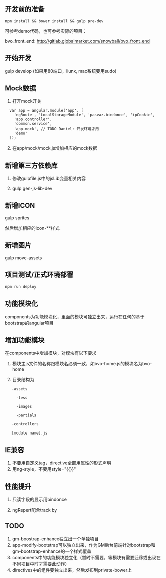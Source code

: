 ## 开发前的准备

```
npm install && bower install && gulp pre-dev
```

可参考demo代码，也可参考实际的项目：

bvo_front_end: http://gitlab.globalmarket.com/snowball/bvo_front_end

## 开始开发

gulp develop (如果用80端口，liunx, mac系统要用sudo)

## Mock数据

1. 打开mock开关
```
  var app = angular.module('app', [
    'ngRoute', 'LocalStorageModule', 'pasvaz.bindonce', 'ipCookie',
    'app.controller',
    'common.service',
    'app.mock', // TODO Daniel: 开发环境才用
    'demo'
  ]);
```

2. 在app/mock/mock.js增加相应的mock数据


## 新增第三方依赖库

1. 修改gulpfile.js中的jsLib变量相关内容

2. gulp gen-js-lib-dev

## 新增ICON

gulp sprites

然后增加相应的icon-**样式

## 新增图片

gulp move-assets

## 项目测试/正式环境部署

```
npm run deploy
```

## 功能模块化

components为功能模块化，里面的模块可独立出来，运行在任何的基于bootstrap的angular项目

## 增加功能模块

在components中增加模块，对模块有以下要求

1. 模块主js文件的名称跟模块名必须一致，如bvo-home.js的模块名为bvo-home

2. 目录结构为
```
   -assets

     -less

     -images

     -partials

   -controllers

   [module name].js
```

## IE兼容

1. 不要用自定义tag，directive全部用属性的形式声明
2. 用ng-style，不要用style="{{}}"

## 性能提升

1. 只读字段的显示用bindonce

2. ngRepert配合track by

## TODO

1. gm-boostrap-enhance独立出一个单独项目
2. app-modify-bootstrap可以独立出来，作为GM后台前端针对bootstrap和gm-bootstrap-enhance的一个样式覆盖
3. components中的功能模块独立化（暂时不需要，等模块有需要迁移或出现在不同项目中时才需要此动作）
4. directives中的组件要独立出来，然后发布到private-bower上

